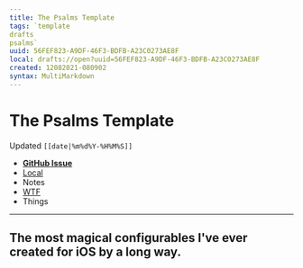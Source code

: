 ```yaml
---
title: The Psalms Template
tags: `template
drafts
psalms`
uuid: 56FEF823-A9DF-46F3-BDFB-A23C0273AE8F
local: drafts://open?uuid=56FEF823-A9DF-46F3-BDFB-A23C0273AE8F
created: 12082021-080902
syntax: MultiMarkdown
---
```

 # The Psalms Template
Updated `[[date|%m%d%Y-%H%M%S]]`

- [**GitHub Issue**](https://github.com/extratone/bilge/issues/<|>)
- [Local]([[draft_open_url]])
- Notes
- [WTF](https://davidblue.wtf/drafts/[[uuid]].html)
- Things

---

## The most magical configurables I've ever created for iOS by a long way.

<!--more-->



<!--comment-->